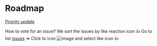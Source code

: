 # Roadmap

[Priority update](https://github.com/AppCheap/roadmap/issues?q=is%3Aissue+is%3Aopen+sort%3Areactions-%2B1-desc)

How to vote for an issue? We sort the issues by like reaction icon 👍 Go to list [issues](https://github.com/AppCheap/roadmap/issues) => Click to icon ![image](https://user-images.githubusercontent.com/4260689/153840544-6ece9e5d-9732-4730-94e2-188f34bb332d.png) and select like icon 👍
